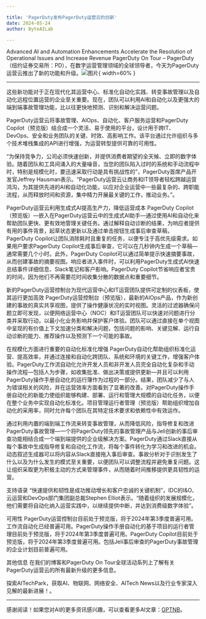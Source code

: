 ```yaml
---

title: 'PagerDuty发布PagerDuty运营云的创新'
date: 2024-05-24
author: ByteAILab

---
```


Advanced AI and Automation Enhancements Accelerate the Resolution of Operational Issues and Increase Revenue
PagerDuty On Tour – PagerDuty（纽约证券交易所：PD），在数字运营管理领域的全球领导者，今天为PagerDuty运营云推出了新的功能和升级。![图片](https://ai-techpark.com/wp-content/uploads/2024/05/PagerDuty-960x540.jpg){ width=60% }

---
这些新功能对于正在现代化其运营中心、标准化自动化实践、转变事故管理以及自动化远程位置运营的企业至关重要。现在，团队可以利用AI和自动化以及更强大的端到端事故管理功能，比以往更快地预测、识别和解决运营问题。

PagerDuty运营云将事故管理、AIOps、自动化、客户服务运营和PagerDuty Copilot（预览版）结合成一个灵活、易于使用的平台，设计用于跨IT、DevOps、安全和业务团队的关键、时效、高影响工作。该平台通过允许组织与多个技术堆栈集成的API进行增强，为运营转型提供可靠的可用性。

“为保持竞争力，公司必须快速创新，并提供消费者期望的全天候、立即的数字体验。随着团队和工具间涌入的大量噪音，当您的团队陷入过时的系统和手动流程中时，特别是规模化时，要迅速采取行动是具有挑战性的”，PagerDuty首席产品开发官Jeffrey Hausman表示。“PagerDuty运营云让商务和IT领导者轻松跨越运营鸿沟，为其提供先进的AI和自动化功能，以应对企业运营中一些最复杂的、跨职能流程，从而释放时间和资源，集中精力开展最关键的工作，推动业务。”。

PagerDuty运营云利用生成式AI提高生产力，降低运营成本
PagerDuty Copilot（预览版）—嵌入在PagerDuty运营云中的生成式AI助手—通过使用AI和自动化来帮助团队更快、更有效地管理关键任务。通过解释自动诊断的结果，为响应者提供有用的事件背景，起草状态更新以及通过单击按钮生成事后审查草稿，PagerDuty Copilot让团队消除耗时且重复的任务，以便专注于高优先级需求。如果用户要求PagerDuty Copilot生成事后审查，它可以在几秒钟内生成一个草稿—通常需要几个小时。此外，PagerDuty Copilot可以通过简单提示快速摘要事故，从而创建事故的摘要视图。响应者进入事件时，可以利用PagerDuty生成式AI快速总结事件详细信息、Slack笔记和客户影响。PagerDuty Copilot节省响应者宝贵的时间，因为他们不再需要花时间收集分散的数据点和重要细节。

新的PagerDuty运营控制台为现代运营中心和IT运营团队提供可定制的仪表板，使其运行更加高效
PagerDuty运营控制台（预览版），最新的AIOps产品，作为新创建的事故的真实共享视图，提供了操作健康状况的实时视图。灵活的过滤器确保问题立即可发现，以便网络运营中心（NOC）和IT运营团队可以快速对问题进行分类并采取行动，以最小化业务影响并保护客户体验。团队可以通过直接在单个视图中呈现的有价值上下文加速分类和解决问题，包括问题的影响、关键见解、运行自动诊断的能力、推荐操作以及预测下一个可能的事故。

在规模化方面进行重要的自动化标准化增强
PagerDuty自动化帮助组织标准化运营、提高效率，并通过连接和自动化跨团队、系统和环境的关键工作，增强客户体验。PagerDuty工作流自动化允许开发人员和非开发人员完全自动化复杂和手动操作流程—包括人为步骤，如收集批准、做出决策或提供更新—并且可以利用PagerDuty操作手册自动化的运行簿作为过程的一部分。结果，团队减少了与人为错误相关的风险，并在运营效率方面看到了显著的改善。对PagerDuty操作手册自动化的新能力使组织能够构建、部署、运行和管理大规模的自动化任务，以便在整个业务中实现自动化标准化。项目管理运行者管理（预览版）帮助组织增加自动化的采用率，同时允许每个团队在其特定技术要求和依赖性中有效运作。

通过利用内置的端到端工作流来转变事故管理，从而降低风险，指导修复和改进
PagerDuty事故管理—一个将PagerDuty领先的事故管理产品与Jeli创新的事后审查功能相结合成一个端到端提供的企业级解决方案。PagerDuty通过Slack直接从每个事故中生成指导修复和自动化工作流，将每个事件转化为学习和改进的机会。动态叙述生成器可以将内容从Slack直接拖入事后审查。事故分析对于识别发生了什么以及为什么发生的模式至关重要，以便团队可以调整流程并避免重复问题。这让组织采取更为积极主动的方式来管理事件，从而随着时间推移提供更具韧性的运营。

支持语录
“快速提供和韧性是成功推动增长和客户忠诚的关键机制”，IDC的I&O、云运营和DevOps部门集团副总裁Stephen Elliot表示。“随着组织的发展规模化，他们需要将自动化纳入运营实践中，以继续提供中断，并达到消费级数字体验”。

可用性
PagerDuty运营控制台目前处于预览版，将于2024年第3季度普遍可用。工作流自动化已经普遍可用。PagerDuty操作手册自动化的基于项目的运行者管理目前处于预览版，将于2024年第3季度普遍可用。PagerDuty Copilot目前处于预览版，将于2024年第3季度普遍可用。包括Jeli事后审查的PagerDuty事故管理的企业计划目前普遍可用。

其他信息
在我们的博客和PagerDuty On Tour全球活动系列上了解有关PagerDuty运营云的所有最新升级的更多信息。

探索AITechPark，获取AI、物联网、网络安全、AITech News以及行业专家深入见解的最新进展！。

---
感谢阅读！如果您对AI的更多资讯感兴趣，可以查看更多AI文章：[GPTNB](https://gptnb.com)。